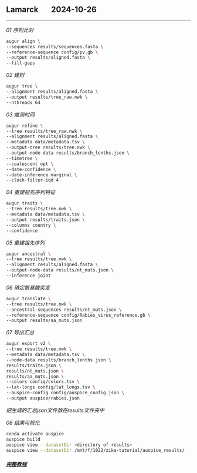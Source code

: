 ## Lamarck &nbsp; &nbsp; &nbsp; 2024-10-26
---


*01  序列比对*
```bash
augur align \
--sequences results/sequences.fasta \
--reference-sequence config/pv.gb \
--output results/aligned.fasta \
--fill-gaps
```

*02  建树*
```bash
augur tree \
--alignment results/aligned.fasta \
--output results/tree_raw.nwk \
--nthreads 64
```

*03  推测时间*
```bash
augur refine \
--tree results/tree_raw.nwk \
--alignment results/aligned.fasta \
--metadata data/metadata.tsv \
--output-tree results/tree.nwk \
--output-node-data results/branch_lenths.json \
--timetree \
--coalescent opt \
--date-confidence \
--date-inference marginal \
--clock-filter-iqd 4
```

*04  重建祖先序列特征*
```bash
augur traits \
--tree results/tree.nwk \
--metadata data/metadata.tsv \
--output results/traits.json \
--columns country \
--confidence
```

*05  重建祖先序列*
```bash
augur ancestral \
--tree results/tree.nwk \
--alignment results/aligned.fasta \
--output-node-data results/nt_muts.json \
--inference joint
```

*06  确定氨基酸突变*
```bash
augur translate \
--tree results/tree.nwk \
--ancestral-sequences results/nt_muts.json \
--reference-sequence config/Rabies_virus_reference.gb \
--output results/aa_muts.json
```

*07  导出汇总*
```bash
augur export v2 \
--tree results/tree.nwk \
--metadata data/metadata.tsv \
--node-data results/branch_lenths.json \
results/traits.json \
results/nt_muts.json \
results/aa_muts.json \
--colors config/colors.tsv \
--lat-longs config/lat_longs.tsv \
--auspice-config config/auspice_config.json \
--output auspice/rabies.json
```

*把生成的汇总json文件放在results文件夹中*

*08  结果可视化*
```bash
conda activate auspice
auspice build
auspice view --datasetDir <directory of results>
auspice view --datasetDir /mnt/f/1022/zika-tutorial/auspice_results/
```


##### [完整教程](https://mp.weixin.qq.com/s/ndq4WgUitU_lBcmmoD9eYQ)
